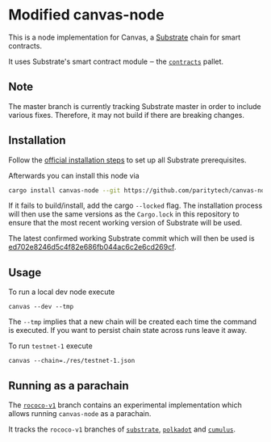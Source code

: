 # Modified canvas-node

This is a node implementation for Canvas, a [Substrate](https://github.com/paritytech/substrate)
chain for smart contracts.

It uses Substrate's smart contract module ‒ the
[`contracts`](https://github.com/paritytech/substrate/tree/master/frame/contracts)
pallet.


## Note

The master branch is currently tracking Substrate master in order to include
various fixes. Therefore, it may not build if there are breaking changes.

## Installation

Follow the [official installation steps](https://substrate.dev/docs/en/knowledgebase/getting-started/) 
to set up all Substrate prerequisites.

Afterwards you can install this node via

```bash
cargo install canvas-node --git https://github.com/paritytech/canvas-node.git --force
```

If it fails to build/install, add the cargo `--locked` flag. The installation process
will then use the same versions as the `Cargo.lock` in this repository to ensure that the
most recent working version of Substrate will be used.

The latest confirmed working Substrate commit which will then be used is
[ed702e8246d5c4f82e686fb044ac6c2e6cd269cf](https://github.com/paritytech/substrate/tree/ed702e8246d5c4f82e686fb044ac6c2e6cd269cf).

## Usage

To run a local dev node execute
```
canvas --dev --tmp
```
The `--tmp` implies that a new chain will be created each time the command
is executed. If you want to persist chain state across runs leave it away.

To run `testnet-1` execute

```
canvas --chain=./res/testnet-1.json
```

## Running as a parachain

The [`rococo-v1`](https://github.com/paritytech/canvas-node/tree/rococo-v1) branch
contains an experimental implementation which allows running `canvas-node` as a parachain.

It tracks the `rococo-v1` branches of
[`substrate`](https://github.com/paritytech/substrate/tree/rococo-v1), 
[`polkadot`](https://github.com/paritytech/polkadot/tree/rococo-v1) and 
[`cumulus`](https://github.com/paritytech/cumulus/tree/rococo-v1).
